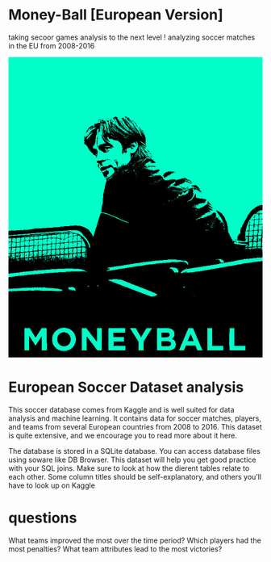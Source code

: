 # Money-Ball [European Version]
taking secoor games analysis to the next level !
analyzing soccer matches in the EU from 2008-2016 

<img src="/images/movie-poster.jpg">

# European Soccer Dataset analysis
This soccer database comes from Kaggle and is well suited for data analysis and machine learning. It contains data for soccer matches, players, and teams from several European countries from 2008 to 2016. This dataset is quite extensive, and we encourage you to read more about it here.

The database is stored in a SQLite database. You can access database files using soware like DB Browser.
This dataset will help you get good practice with your SQL joins. Make sure to look at how the dierent tables relate to each other.
Some column titles should be self-explanatory, and others you’ll have to look up on Kaggle

# questions
What teams improved the most over the time period?
Which players had the most penalties?
What team attributes lead to the most victories?




